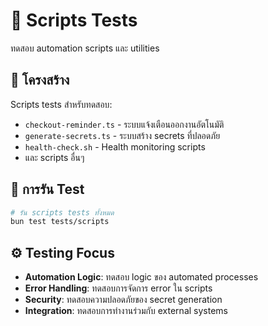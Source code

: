 # 📜 Scripts Tests

ทดสอบ automation scripts และ utilities

## 📁 โครงสร้าง

Scripts tests สำหรับทดสอบ:
- `checkout-reminder.ts` - ระบบแจ้งเตือนออกงานอัตโนมัติ
- `generate-secrets.ts` - ระบบสร้าง secrets ที่ปลอดภัย
- `health-check.sh` - Health monitoring scripts
- และ scripts อื่นๆ

## 🧪 การรัน Test

```bash
# รัน scripts tests ทั้งหมด
bun test tests/scripts
```

## ⚙️ Testing Focus

- **Automation Logic**: ทดสอบ logic ของ automated processes
- **Error Handling**: ทดสอบการจัดการ error ใน scripts
- **Security**: ทดสอบความปลอดภัยของ secret generation
- **Integration**: ทดสอบการทำงานร่วมกับ external systems
